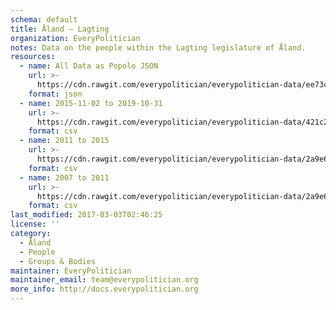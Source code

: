 ```yaml
---
schema: default
title: Åland — Lagting
organization: EveryPolitician
notes: Data on the people within the Lagting legislature of Åland.
resources:
  - name: All Data as Popolo JSON
    url: >-
      https://cdn.rawgit.com/everypolitician/everypolitician-data/ee73c1bd7eb245a3d1c2ab6605b793672caa120a/data/Aland/Lagting/ep-popolo-v1.0.json
    format: json
  - name: 2015-11-02 to 2019-10-31
    url: >-
      https://cdn.rawgit.com/everypolitician/everypolitician-data/421c2375c000ba8b869b679151042e24dbaad760/data/Aland/Lagting/term-2015.csv
    format: csv
  - name: 2011 to 2015
    url: >-
      https://cdn.rawgit.com/everypolitician/everypolitician-data/2a9e6f9ae533bf8eb6109a1e6c5451ce9f539cc2/data/Aland/Lagting/term-2011.csv
    format: csv
  - name: 2007 to 2011
    url: >-
      https://cdn.rawgit.com/everypolitician/everypolitician-data/2a9e6f9ae533bf8eb6109a1e6c5451ce9f539cc2/data/Aland/Lagting/term-2007.csv
    format: csv
last_modified: 2017-03-03T02:46:25
license: ''
category:
  - Åland
  - People
  - Groups & Bodies
maintainer: EveryPolitician
maintainer_email: team@everypolitician.org
more_info: http://docs.everypolitician.org
---
```

